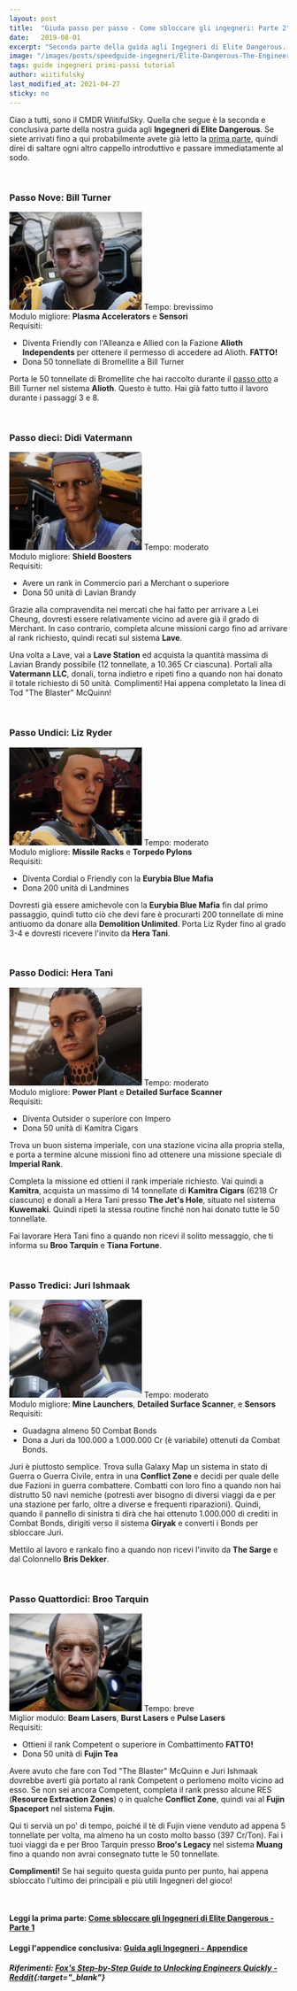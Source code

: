 ```yaml
---
layout: post
title:  "Giuda passo per passo - Come sbloccare gli ingegneri: Parte 2"
date:   2019-08-01
excerpt: "Seconda parte della guida agli Ingegneri di Elite Dangerous. Vediamo come sbloccare Didi Vatermann, Liz Ryder, Hera Tani, Broo Tarquin e molti altri"
image: "/images/posts/speedguide-ingegneri/Elite-Dangerous-The-Engineers2.jpg"
tags: guide ingegneri primi-passi tutorial
author: wiitifulsky
last_modified_at: 2021-04-27
sticky: no
---
```

Ciao a tutti, sono il CMDR WiitifulSky. Quella che segue è la seconda e conclusiva parte della nostra guida agli **Ingegneri di Elite Dangerous**. Se siete arrivati fino a qui probabilmente avete già letto la [prima parte](/blog/speedguide-ingegneri-parte1/), quindi direi di saltare ogni altro cappello introduttivo e passare immediatamente al sodo.

<span class="image fit"><img src="/images/Elite-Division-png.png" alt=""></span>

### Passo Nove: Bill Turner

<div class="box">
<span class="image right"><img src="/images/posts/speedguide-ingegneri/turner.jpg" alt=""></span>
Tempo: brevissimo<br>
Modulo migliore: <b>Plasma Accelerators</b> e <b>Sensori</b><br>
Requisiti:
<ul>
    <li>Diventa Friendly con l'Alleanza e Allied con la Fazione <b>Alioth Independents</b> per ottenere il permesso di accedere ad Alioth. <b>FATTO!</b></li>
    <li>Dona 50 tonnellate di Bromellite a Bill Turner</li>
</ul></div>

Porta le 50 tonnellate di Bromellite che hai raccolto durante il [passo otto](/blog/speedguide-ingegneri-parte1/#passo-otto-selene-jean) a Bill Turner nel sistema **Alioth**. Questo è tutto. Hai già fatto tutto il lavoro durante i passaggi 3 e 8.

<span class="image fit"><img src="/images/Elite-Division-png.png" alt=""></span>

### Passo dieci: Didi Vatermann

<div class="box">
<span class="image right"><img src="/images/posts/speedguide-ingegneri/didi.jpg" alt=""></span>
Tempo: moderato<br>
Modulo migliore: <b>Shield Boosters</b><br>
Requisiti:
<ul>
    <li>Avere un rank in Commercio pari a Merchant o superiore</li>
    <li>Dona 50 unità di Lavian Brandy</li>
</ul></div>

Grazie alla compravendita nei mercati che hai fatto per arrivare a Lei Cheung, dovresti essere relativamente vicino ad avere già il grado di Merchant. In caso contrario, completa alcune missioni cargo fino ad arrivare al rank richiesto, quindi recati sul sistema **Lave**.

Una volta a Lave, vai a **Lave Station** ed acquista la quantità massima di Lavian Brandy possibile (12 tonnellate, a 10.365 Cr ciascuna). Portali alla **Vatermann LLC**, donali, torna indietro e ripeti fino a quando non hai donato il totale richiesto di 50 unità. Complimenti! Hai appena completato la linea di Tod "The Blaster" McQuinn!

<span class="image fit"><img src="/images/Elite-Division-png.png" alt=""></span>

### Passo Undici: Liz Ryder

<div class="box">
<span class="image right"><img src="/images/posts/speedguide-ingegneri/ryder.jpg" alt=""></span>
Tempo: moderato<br>
Modulo migliore: <b> Missile Racks</b> e <b>Torpedo Pylons</b><br>
Requisiti:
<ul>
    <li>Diventa Cordial o Friendly con la <b>Eurybia Blue Mafia</b></li>
    <li>Dona 200 unità di Landmines</li>
</ul></div>

Dovresti già essere amichevole con la **Eurybia Blue Mafia** fin dal primo passaggio, quindi tutto ciò che devi fare è procurarti 200 tonnellate di mine antiuomo da donare alla **Demolition Unlimited**. Porta Liz Ryder fino al grado 3-4 e dovresti ricevere l'invito da **Hera Tani**.

<span class="image fit"><img src="/images/Elite-Division-png.png" alt=""></span>

### Passo Dodici: Hera Tani

<div class="box">
<span class="image right"><img src="/images/posts/speedguide-ingegneri/heratani.jpg" alt=""></span>
Tempo: moderato<br>
Modulo migliore: <b>Power Plant</b> e <b>Detailed Surface Scanner</b><br>
Requisiti:
<ul>
    <li>Diventa Outsider o superiore con Impero</li>
    <li>Dona 50 unità di Kamitra Cigars</li>
</ul></div>

Trova un buon sistema imperiale, con una stazione vicina alla propria stella, e porta a termine alcune missioni fino ad ottenere una missione speciale di **Imperial Rank**. 

Completa la missione ed ottieni il rank imperiale richiesto. Vai quindi a **Kamitra**, acquista un massimo di 14 tonnellate di **Kamitra Cigars** (6218 Cr ciascuno) e donali a Hera Tani presso **The Jet's Hole**, situato nel sistema **Kuwemaki**. Quindi ripeti la stessa routine finché non hai donato tutte le 50 tonnellate. 

Fai lavorare Hera Tani fino a quando non ricevi il solito messaggio, che ti informa su **Broo Tarquin** e **Tiana Fortune**.

<span class="image fit"><img src="/images/Elite-Division-png.png" alt=""></span>

### Passo Tredici: Juri Ishmaak

<div class="box">
<span class="image right"><img src="/images/posts/speedguide-ingegneri/juri.jpg" alt=""></span>
Tempo: moderato<br>
Modulo migliore: <b>Mine Launchers</b>, <b>Detailed Surface Scanner</b>, e <b>Sensors</b><br>
Requisiti:
<ul>
    <li>Guadagna almeno 50 Combat Bonds</li>
    <li>Dona a Juri da 100.000 a 1.000.000 Cr (è variabile) ottenuti da Combat Bonds.</li>
</ul></div>

Juri è piuttosto semplice. Trova sulla Galaxy Map un sistema in stato di Guerra o Guerra Civile, entra in una **Conflict Zone** e decidi per quale delle due Fazioni in guerra combattere. Combatti con loro fino a quando non hai distrutto 50 navi nemiche (potresti aver bisogno di diversi viaggi da e per una stazione per farlo, oltre a diverse e frequenti riparazioni). Quindi, quando il pannello di sinistra ti dirà che hai ottenuto 1.000.000 di crediti in Combat Bonds, dirigiti verso il sistema **Giryak** e converti i Bonds per sbloccare Juri. 

Mettilo al lavoro e rankalo fino a quando non ricevi l'invito da **The Sarge** e dal Colonnello **Bris Dekker**.

<span class="image fit"><img src="/images/Elite-Division-png.png" alt=""></span>

### Passo Quattordici: Broo Tarquin

<div class="box">
<span class="image right"><img src="/images/posts/speedguide-ingegneri/tarquin.jpg" alt=""></span>
Tempo: breve<br>
Miglior modulo: <b>Beam Lasers</b>, <b>Burst Lasers</b> e <b>Pulse Lasers</b><br>
Requisiti:
<ul>
    <li>Ottieni il rank Competent o superiore in Combattimento <b>FATTO!</b></li>
    <li>Dona 50 unità di <b>Fujin Tea</b></li>
</ul></div>

Avere avuto che fare con Tod "The Blaster" McQuinn e Juri Ishmaak dovrebbe averti già portato al rank Competent o perlomeno molto vicino ad esso. Se non sei ancora Competent, completa il rank presso alcune RES (**Resource Extraction Zones**) o in qualche **Conflict Zone**, quindi vai al **Fujin Spaceport** nel sistema **Fujin**. 

Qui ti servià un po' di tempo, poiché il tè di Fujin viene venduto ad appena 5 tonnellate per volta, ma almeno ha un costo molto basso (397 Cr/Ton). Fai i tuoi viaggi da e per Broo Tarquin presso **Broo's Legacy** nel sistema **Muang** fino a quando non avrai consegnato tutte le 50 tonnellate.

**Complimenti!** Se hai seguito questa guida punto per punto, hai appena sbloccato l'ultimo dei principali e più utili Ingegneri del gioco!

<span class="image fit"><img src="/images/Elite-Division-png.png" alt=""></span>

#### Leggi la prima parte: [Come sbloccare gli Ingegneri di Elite Dangerous - Parte 1](/blog/speedguide-ingegneri-parte1/)

#### Leggi l'appendice conclusiva: [Guida agli Ingegneri - Appendice](/blog/speedguide-ingegneri-appendice/)

##### Riferimenti: [Fox's Step-by-Step Guide to Unlocking Engineers Quickly - Reddit](https://www.reddit.com/r/EliteOne/comments/8bs6g8/foxs_stepbystep_guide_to_unlocking_engineers/){:target="_blank"}